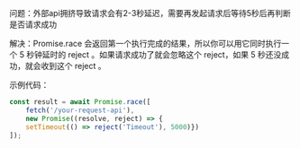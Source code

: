问题：外部api拥挤导致请求会有2-3秒延迟，需要再发起请求后等待5秒后再判断是否请求成功

解决：Promise.race 会返回第一个执行完成的结果，所以你可以用它同时执行一个 5 秒钟延时的 reject 。如果请求成功了就会忽略这个 reject，如果 5 秒还没成功，就会收到这个 reject 。

示例代码：

```js
const result = await Promise.race([
	fetch('/your-request-api'),
	new Promise((resolve, reject) => {
	setTimeout(() => reject('Timeout'), 5000)})
]);
```



